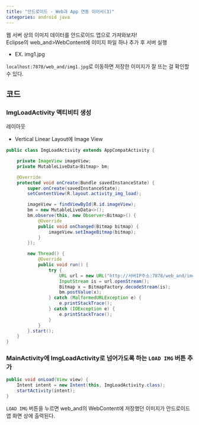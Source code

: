 ```yaml
---
title: "안드로이드 - Web과 App 연동 이어서(3)"
categories: android java
---
```


웹 서버 상의 이미지 데이터를 안드로이드 앱으로 가져와보자!<br>
Eclipse의 web_and>WebContent에 이미지 파일 하나 추가 후 서버 실행<br>
  - EX. img1.jpg

```localhost:7878/web_and/img1.jpg```로 이동하면 저장한 이미지가 잘 뜨는 걸 확인할 수 있다.

## 코드

### ImgLoadActivity 액티비티 생성

레이아웃<br>
- Vertical Linear Layout에 Image View

```java
public class ImgLoadActivity extends AppCompatActivity {

    private ImageView imageView;
    private MutableLiveData<Bitmap> bm;

    @Override
    protected void onCreate(Bundle savedInstanceState) {
        super.onCreate(savedInstanceState);
        setContentView(R.layout.activity_img_load);

        imageView = findViewById(R.id.imageView);
        bm = new MutableLiveData<>();
        bm.observe(this, new Observer<Bitmap>() {
            @Override
            public void onChanged(Bitmap bitmap) {
                imageView.setImageBitmap(bitmap);
            }
        });

        new Thread() {
            @Override
            public void run() {
                try {
                    URL url = new URL("http://서버IP주소:7878/web_and/img1.jpg");
                    InputStream is = url.openStream();
                    Bitmap x = BitmapFactory.decodeStream(is);
                    bm.postValue(x);
                } catch (MalformedURLException e) {
                    e.printStackTrace();
                } catch (IOException e) {
                    e.printStackTrace();
                }
            }
        }.start();
    }
}
```


### MainActivity에 ImgLoadActivity로 넘어가도록 하는 ```LOAD IMG``` 버튼 추가

```java
public void onLoad(View view) {
    Intent intent = new Intent(this, ImgLoadActivity.class);
    startActivity(intent);
}
```

```LOAD IMG``` 버튼을 누르면 web_and의 WebContent에 저장했던 이미지가 안드로이드 앱 화면 상에 출력된다.
